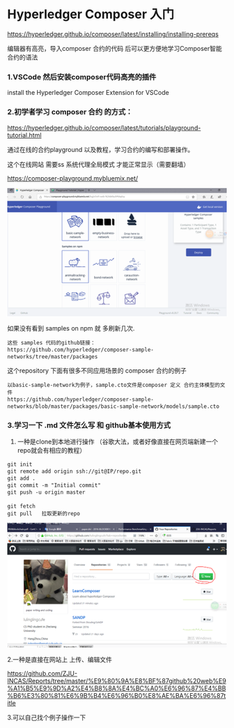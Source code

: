 #  Hyperledger  Composer 入门


https://hyperledger.github.io/composer/latest/installing/installing-prereqs

编辑器有高亮，导入composer 合约的代码 后可以更方便地学习Composer智能合约的语法

### 1.VSCode 然后安装composer代码高亮的插件

install the Hyperledger Composer Extension for VSCode

### 2.初学者学习 composer 合约 的方式：

https://hyperledger.github.io/composer/latest/tutorials/playground-tutorial.html

通过在线的合约playground 以及教程，学习合约的编写和部署操作。

这个在线网站 需要ss 系统代理全局模式 才能正常显示（需要翻墙）

https://composer-playground.mybluemix.net/

![Image text](https://github.com/lulinglingcufe/LearnComposer/blob/master/pic/samples.PNG)


如果没有看到 samples on npm 就 多刷新几次.
```
这些 samples 代码的github链接：
https://github.com/hyperledger/composer-sample-networks/tree/master/packages
```

这个repository 下面有很多不同应用场景的 composer 合约的例子
```
以basic-sample-network为例子，sample.cto文件是composer 定义 合约主体模型的文件
https://github.com/hyperledger/composer-sample-networks/blob/master/packages/basic-sample-network/models/sample.cto
```

### 3.学习一下 .md 文件怎么写 和 github基本使用方式

1. 一种是clone到本地进行操作 （谷歌大法，或者好像直接在网页端新建一个repo就会有相应的教程）


```
git init
git remote add origin ssh://git@IP/repo.git
git add .
git commit -m "Initial commit"
git push -u origin master

git fetch 
git pull   拉取更新的repo
```

![Image text](https://github.com/lulinglingcufe/LearnComposer/blob/master/pic/newRepo.PNG)


 2.一种是直接在网站上 上传、编辑文件

https://github.com/ZJU-INCAS/Reports/tree/master/%E9%80%9A%E8%BF%87github%20web%E9%A1%B5%E9%9D%A2%E4%B8%8A%E4%BC%A0%E6%96%87%E4%BB%B6%E3%80%81%E6%9B%B4%E6%96%B0%E8%AE%BA%E6%96%87title

3.可以自己找个例子操作一下

